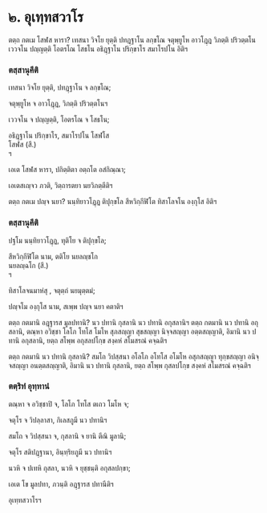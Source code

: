 <h1>๒. อุเทฺทสวาโร</h1>
<p> ตตฺถ กตเม โสฬส หารา? เทสนา วิจโย ยุตฺติ ปทฎฺฐาโน ลกฺขโณ จตุพฺยูโห อาวโฎฺฎ วิภตฺติ ปริวตฺตโน เววจโน ปญฺญตฺติ  โอตรโณ โสธโน อธิฎฺฐาโน ปริกฺขาโร สมาโรปโน อิติฯ</p>


<h3>ตสฺสานุคีติ</h3>
<p>
เทสนา  
วิจโย ยุตฺติ, ปทฎฺฐาโน จ ลกฺขโณ;  
  
จตุพฺยูโห จ อาวโฎฺฎ, วิภตฺติ ปริวตฺตโนฯ  
</p>
  
<p>
เววจโน จ ปญฺญตฺติ, โอตรโณ จ โสธโน;  
  
อธิฎฺฐาโน ปริกฺขาโร, สมาโรปโน โสฬโส  
โสฬส (สี.)  
ฯ  
</p>
  
<p>
เอเต โสฬส หารา, ปกิตฺติตา อตฺถโต อสํกิณฺณา;  
  
เอเตสเญฺจว ภวติ, วิตฺถารตยา นยวิภตฺตีติฯ  
</p>
  
<p> ตตฺถ กตเม ปญฺจ นยา? นนฺทิยาวโฎฺฎ ติปุกฺขโล สีหวิกฺกีฬิโต ทิสาโลจโน องฺกุโส อิติฯ</p>


<h3>ตสฺสานุคีติ</h3>
<p>
ปฐโม นนฺทิยาวโฎฺฎ, ทุติโย จ ติปุกฺขโล;  
  
สีหวิกฺกีฬิโต นาม, ตติโย นยลญฺชโก  
นยลญฺฉโก (สี.)  
ฯ  
</p>
  
<p>
ทิสาโลจนมาหํสุ  
, จตุตฺถํ นยมุตฺตมํ;  
  
ปญฺจโม องฺกุโส นาม, สเพฺพ ปญฺจ นยา คตาติฯ  
</p>
  
<p> ตตฺถ กตมานิ อฎฺฐารส มูลปทานิ? นว ปทานิ กุสลานิ นว ปทานิ อกุสลานิฯ ตตฺถ กตมานิ นว ปทานิ อกุสลานิ, ตณฺหา อวิชฺชา โลโภ โทโส โมโห สุภสญฺญา สุขสญฺญา นิจฺจสญฺญา อตฺตสญฺญาติ, อิมานิ นว ปทานิ อกุสลานิ, ยตฺถ สโพฺพ อกุสลปโกฺข สงฺคหํ สโมสรณํ คจฺฉติฯ</p>


<p>ตตฺถ กตมานิ นว ปทานิ กุสลานิ? สมโถ วิปสฺสนา อโลโภ อโทโส อโมโห อสุภสญฺญา ทุกฺขสญฺญา อนิจฺจสญฺญา อนตฺตสญฺญาติ, อิมานิ นว ปทานิ กุสลานิ, ยตฺถ สโพฺพ กุสลปโกฺข สงฺคหํ สโมสรณํ คจฺฉติฯ</p>


<h3>ตตฺริทํ อุทฺทานํ</h3>
<p>
ตณฺหา  
จ อวิชฺชาปิ จ, โลโภ โทโส ตเถว โมโห จ;  
  
จตุโร จ วิปลฺลาสา, กิเลสภูมี นว ปทานิฯ  
</p>
  
<p>
สมโถ  
จ วิปสฺสนา จ, กุสลานิ จ ยานิ ตีณิ มูลานิ;  
  
จตุโร สติปฎฺฐานา, อินฺทฺริยภูมี นว ปทานิฯ  
</p>
  
<p>
นวหิ จ ปเทหิ กุสลา, นวหิ จ ยุชฺชนฺติ อกุสลปกฺขา;  
  
เอเต โข มูลปทา, ภวนฺติ อฎฺฐารส ปทานีติฯ  
</p>
  
อุเทฺทสวาโรฯ  
</p>
  
  
  
  
  